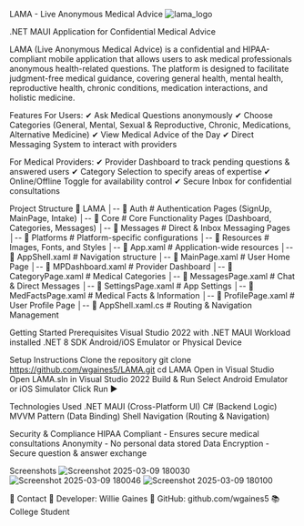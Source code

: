 LAMA - Live Anonymous Medical Advice
![lama_logo](https://github.com/user-attachments/assets/f6e952d3-d60e-44b5-bc82-19db39e34430)

.NET MAUI Application for Confidential Medical Advice

LAMA (Live Anonymous Medical Advice) is a confidential and HIPAA-compliant mobile application that allows users to ask medical professionals anonymous health-related questions. 
The platform is designed to facilitate judgment-free medical guidance, covering general health, mental health, reproductive health, chronic conditions, medication interactions,
and holistic medicine.

 Features
For Users:
✔ Ask Medical Questions anonymously
✔ Choose Categories (General, Mental, Sexual & Reproductive, Chronic, Medications, Alternative Medicine)
✔ View Medical Advice of the Day
✔ Direct Messaging System to interact with providers

For Medical Providers:
✔ Provider Dashboard to track pending questions & answered users
✔ Category Selection to specify areas of expertise
✔ Online/Offline Toggle for availability control
✔ Secure Inbox for confidential consultations

Project Structure
📁 LAMA
│-- 📁 Auth                # Authentication Pages (SignUp, MainPage, Intake)
│-- 📁 Core                # Core Functionality Pages (Dashboard, Categories, Messages)
│-- 📁 Messages            # Direct & Inbox Messaging Pages
│-- 📁 Platforms           # Platform-specific configurations
│-- 📁 Resources           # Images, Fonts, and Styles
│-- 📄 App.xaml            # Application-wide resources
│-- 📄 AppShell.xaml       # Navigation structure
│-- 📄 MainPage.xaml       # User Home Page
│-- 📄 MPDashboard.xaml    # Provider Dashboard
│-- 📄 CategoryPage.xaml   # Medical Categories
│-- 📄 MessagesPage.xaml   # Chat & Direct Messages
│-- 📄 SettingsPage.xaml   # App Settings
│-- 📄 MedFactsPage.xaml   # Medical Facts & Information
│-- 📄 ProfilePage.xaml    # User Profile Page
│-- 📄 AppShell.xaml.cs    # Routing & Navigation Management

Getting Started
 Prerequisites
 Visual Studio 2022 with .NET MAUI Workload installed
 .NET 8 SDK
 Android/iOS Emulator or Physical Device

Setup Instructions
 Clone the repository
   git clone https://github.com/wgaines5/LAMA.git
cd LAMA
 Open in Visual Studio
  Open LAMA.sln in Visual Studio 2022
Build & Run
  Select Android Emulator or iOS Simulator
  Click Run ▶

Technologies Used
 .NET MAUI (Cross-Platform UI)
 C# (Backend Logic)
 MVVM Pattern (Data Binding)
 Shell Navigation (Routing & Navigation)

Security & Compliance
 HIPAA Compliant - Ensures secure medical consultations
 Anonymity - No personal data stored
 Data Encryption - Secure question & answer exchange

 Screenshots
 ![Screenshot 2025-03-09 180030](https://github.com/user-attachments/assets/ea8f89fb-057a-41b9-ada9-5b6e0e16b916)
 ![Screenshot 2025-03-09 180046](https://github.com/user-attachments/assets/b376eb9f-0074-49d7-bc2e-212990ce26e8)
 ![Screenshot 2025-03-09 180100](https://github.com/user-attachments/assets/67daf3ab-6f37-4f59-bcb3-b2c45a7d4904)


 📧 Contact
📩 Developer: Willie Gaines
🔗 GitHub: github.com/wgaines5
📚 College Student 
